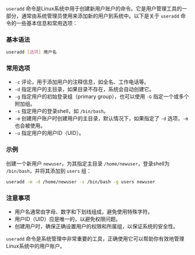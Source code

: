 `useradd` 命令是Linux系统中用于创建新用户账户的命令。它是用户管理工具的一部分，通常由系统管理员使用来添加新的用户到系统中。以下是关于 `useradd` 命令的一些基本信息和常用选项：

### 基本语法

```bash
useradd [选项] 用户名
```

### 常用选项

- `-c` 评论，用于添加用户的注释信息，如全名、工作电话等。
- `-d` 指定用户的主目录，如果目录不存在，系统会自动创建它。
- `-g` 指定用户的初始登录组（primary group），也可以使用 `-G` 指定一个或多个附加组。
- `-s` 指定用户的登录shell，如 `/bin/bash`。
- `-m` 创建用户账户时创建用户的主目录，默认情况下，如果指定了 `-d` 选项，`-m` 也会被使用。
- `-u` 指定用户的用户ID（UID）。

### 示例

创建一个新用户 `newuser`，为其指定主目录 `/home/newuser`，登录shell为 `/bin/bash`，并将其添加到 `users` 组：

```bash
useradd -m -d /home/newuser -s /bin/bash -g users newuser
```

### 注意事项

- 用户名通常由字母、数字和下划线组成，避免使用特殊字符。
- 用户ID（UID）应是唯一的，以避免权限问题。
- 创建用户时，确保正确设置用户的权限和所属组，以保证系统的安全性。

`useradd` 命令是系统管理中非常重要的工具，正确使用它可以帮助你有效地管理Linux系统中的用户账户。
